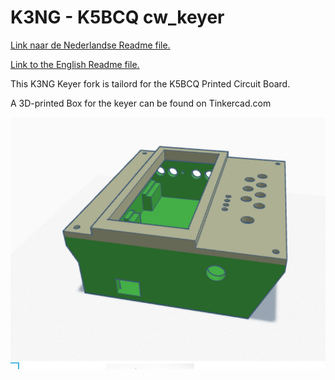 # K3NG - K5BCQ cw_keyer
<p><a href="https://github.com/costonisp/CW-keyer-K3NG-K5BCQ/blob/master/Nederlands.md">Link  naar de Nederlandse Readme file.</a></p>
<p><a href="https://github.com/costonisp/CW-keyer-K3NG-K5BCQ/blob/master/English.md">Link  to the English Readme file.</a></p>

This K3NG Keyer fork is tailord for the K5BCQ Printed Circuit Board.

A 3D-printed Box for the keyer can be found on Tinkercad.com

<p><img src="https://github.com/costonisp/CW-keyer-K3NG-K5BCQ/blob/master/images/3Dprototype.jpg"></a></p> 
